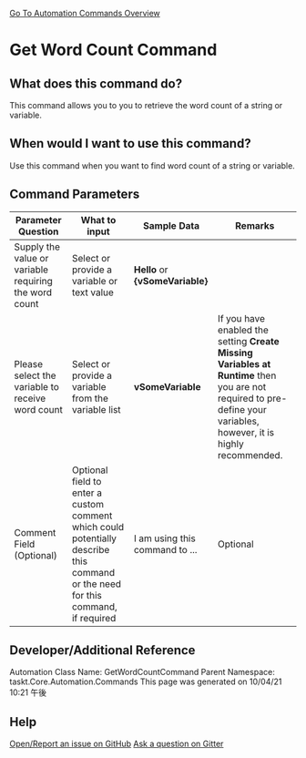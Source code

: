 <!--TITLE: Get Word Count Command -->
<!-- SUBTITLE: a command in the Data Commands group. -->
[Go To Automation Commands Overview](/automation-commands.md)


# Get Word Count Command


## What does this command do?
This command allows you to you to retrieve the word count of a string or variable.


## When would I want to use this command?
Use this command when you want to find word count of a string or variable.


## Command Parameters
| Parameter Question   	| What to input  	|  Sample Data 	| Remarks  	|
| ---                    | ---               | ---           | ---       |
|Supply the value or variable requiring the word count|Select or provide a variable or text value|**Hello** or **{vSomeVariable}**||
|Please select the variable to receive word count|Select or provide a variable from the variable list|**vSomeVariable**|If you have enabled the setting **Create Missing Variables at Runtime** then you are not required to pre-define your variables, however, it is highly recommended.|
|Comment Field (Optional)|Optional field to enter a custom comment which could potentially describe this command or the need for this command, if required|I am using this command to ...|Optional|








## Developer/Additional Reference
Automation Class Name: GetWordCountCommand
Parent Namespace: taskt.Core.Automation.Commands
This page was generated on 10/04/21 10:21 午後


## Help
[Open/Report an issue on GitHub](https://github.com/saucepleez/taskt/issues/new)
[Ask a question on Gitter](https://gitter.im/taskt-rpa/Lobby)
